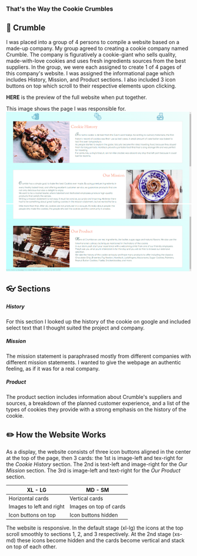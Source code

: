 ### That's the Way the Cookie Crumbles


## :cookie: Crumble
I was placed into a group of 4 persons to compile a website based on a made-up company. My group agreed to creating a cookie company named Crumble. The company is figuratively a cookie-giant who sells quality, made-with-love cookies and uses fresh ingredients sources from the best suppliers.
In the group, we were each assigned to create 1 of 4 pages of this company's website. I was assigned the informational page which includes History, Mission, and Product sections. I also included 3 icon buttons on top which scroll to their respective elements upon clicking.

**HERE** is the preview of the full website when put together.

This image shows the page I was responsible for.
![alt text](assets/images/websnap3.png "crumble website mockup")
![alt text](assets/images/websnap4.png "crumble website mockup")

## :eyeglasses: Sections
##### History
For this section I looked up the history of the cookie on google and included select text that I thought suited the project and company.
##### Mission
The mission statement is paraphrased mostly from different companies with different mission statements. I wanted to give the webpage an authentic feeling, as if it was for a real company.
##### Product
The product section includes information about Crumble's suppliers and sources, a breakdown of the planned customer experience, and a list of the types of cookies they provide with a strong emphasis on the history of the cookie.

## :pencil2:  How the Website Works
As a display, the website consists of three icon buttons aligned in the center at the top of the page, then 3 cards: the 1st is image-left and tex-right for the *Cookie History* section. The 2nd is text-left and image-right for the *Our Mission* section. The 3rd is image-left and text-right for the *Our Product* section.

XL - LG | MD - SM |
--- | --- 
Horizontal cards | Vertical cards
Images to left and right | Images on top of cards
Icon buttons on top | Icon buttons hidden   

The website is responsive. In the default stage (xl-lg) the icons at the top scroll smoothly to sections 1, 2, and 3 respectively. At the 2nd stage (xs-md) these icons become hidden and the cards become vertical and stack on top of each other.

